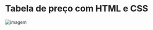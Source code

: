 # Tabela de preço com HTML e CSS
![imagem](https://github.com/ericson-afk/test/blob/main/Captura%20de%20tela%202023-12-05%20142555.png)
